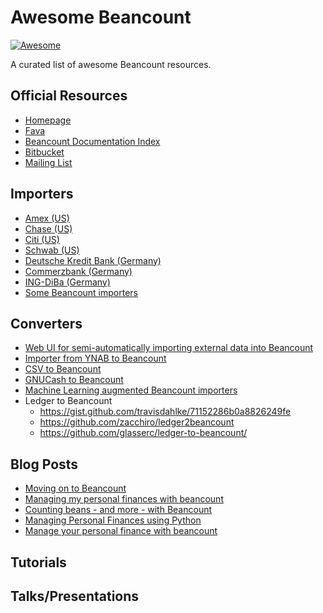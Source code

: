 # Awesome Beancount

[![Awesome](https://awesome.re/badge.svg)](https://awesome.re)

A curated list of awesome Beancount resources.

## Official Resources

- [Homepage](http://furius.ca/beancount)
- [Fava](https://beancount.github.io/fava/)
- [Beancount Documentation Index](https://docs.google.com/document/d/1RaondTJCS_IUPBHFNdT8oqFKJjVJDsfsn6JEjBG04eA/edit)
- [Bitbucket](https://bitbucket.org/blais/beancount/)
- [Mailing List](https://groups.google.com/forum/#!forum/beancount)

## Importers

- [Amex (US)](https://gist.github.com/mterwill/7fdcc573dc1aa158648aacd4e33786e8#file-importers-amex-py)
- [Chase (US)](https://gist.github.com/mterwill/7fdcc573dc1aa158648aacd4e33786e8#file-importers-chase-py)
- [Citi (US)](https://gist.github.com/mterwill/7fdcc573dc1aa158648aacd4e33786e8#file-importers-citi-py)
- [Schwab (US)](https://gist.github.com/mterwill/7fdcc573dc1aa158648aacd4e33786e8#file-importers-schwab-py)
- [Deutsche Kredit Bank (Germany)](https://github.com/siddhantgoel/beancount-dkb)
- [Commerzbank (Germany)](https://github.com/siddhantgoel/beancount-commerzbank)
- [ING-DiBa (Germany)](https://github.com/siddhantgoel/beancount-ing-diba)
- [Some Beancount importers](https://github.com/jamatute/beancount-importer)

## Converters

- [Web UI for semi-automatically importing external data into Beancount](https://github.com/jbms/beancount-import)
- [Importer from YNAB to Beancount](https://github.com/hoostus/beancount-ynab)
- [CSV to Beancount](https://github.com/PaNaVTEC/csv2beancount)
- [GNUCash to Beancount](https://github.com/henriquebastos/gnucash-to-beancount/)
- [Machine Learning augmented Beancount importers](https://github.com/beancount/smart_importer)
- Ledger to Beancount
    - <https://gist.github.com/travisdahlke/71152286b0a8826249fe>
    - <https://github.com/zacchiro/ledger2beancount>
    - <https://github.com/glasserc/ledger-to-beancount/>

## Blog Posts

- [Moving on to Beancount](https://bloerg.net/2018/05/14/moving-on-to-beancount.html)
- [Managing my personal finances with beancount](https://alexjj.com/blog/2016/2/managing-my-personal-finances-with-beancount/)
- [Counting beans - and more - with Beancount](https://lwn.net/Articles/751874/)
- [Managing Personal Finances using Python](https://sgoel.org/posts/managing-personal-finances-using-python/)
- [Manage your personal finance with beancount](https://panavtec.me/manage-personal-finance-beancount)

## Tutorials

## Talks/Presentations
